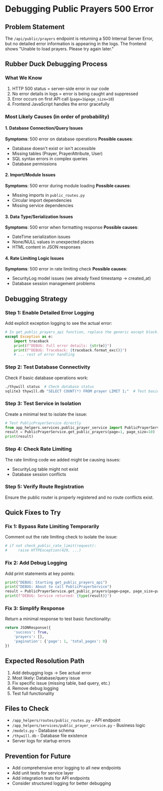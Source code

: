 # Debugging Public Prayers 500 Error

## Problem Statement
The `/api/public/prayers` endpoint is returning a 500 Internal Server Error, but no detailed error information is appearing in the logs. The frontend shows "Unable to load prayers. Please try again later."

## Rubber Duck Debugging Process

### What We Know
1. HTTP 500 status = server-side error in our code
2. No error details in logs = error is being caught and suppressed
3. Error occurs on first API call (`page=1&page_size=10`)
4. Frontend JavaScript handles the error gracefully

### Most Likely Causes (in order of probability)

#### 1. Database Connection/Query Issues
**Symptoms**: 500 error on database operations
**Possible causes**:
- Database doesn't exist or isn't accessible
- Missing tables (Prayer, PrayerAttribute, User)
- SQL syntax errors in complex queries
- Database permissions

#### 2. Import/Module Issues  
**Symptoms**: 500 error during module loading
**Possible causes**:
- Missing imports in `public_routes.py`
- Circular import dependencies
- Missing service dependencies

#### 3. Data Type/Serialization Issues
**Symptoms**: 500 error when formatting response
**Possible causes**:
- DateTime serialization issues
- None/NULL values in unexpected places
- HTML content in JSON responses

#### 4. Rate Limiting Logic Issues
**Symptoms**: 500 error in rate limiting check
**Possible causes**:
- SecurityLog model issues (we already fixed timestamp → created_at)
- Database session management problems

## Debugging Strategy

### Step 1: Enable Detailed Error Logging
Add explicit exception logging to see the actual error:

```python
# In get_public_prayers_api function, replace the generic except block:
except Exception as e:
    import traceback
    print(f"DEBUG: Full error details: {str(e)}")
    print(f"DEBUG: Traceback: {traceback.format_exc()}")
    # ... rest of error handling
```

### Step 2: Test Database Connectivity
Check if basic database operations work:
```bash
./thywill status  # Check database status
sqlite3 thywill.db "SELECT COUNT(*) FROM prayer LIMIT 1;"  # Test basic query
```

### Step 3: Test Service in Isolation
Create a minimal test to isolate the issue:
```python
# Test PublicPrayerService directly
from app_helpers.services.public_prayer_service import PublicPrayerService
result = PublicPrayerService.get_public_prayers(page=1, page_size=10)
print(result)
```

### Step 4: Check Rate Limiting
The rate limiting code we added might be causing issues:
- SecurityLog table might not exist
- Database session conflicts

### Step 5: Verify Route Registration
Ensure the public router is properly registered and no route conflicts exist.

## Quick Fixes to Try

### Fix 1: Bypass Rate Limiting Temporarily
Comment out the rate limiting check to isolate the issue:
```python
# if not check_public_rate_limit(request):
#     raise HTTPException(429, ...)
```

### Fix 2: Add Debug Logging
Add print statements at key points:
```python
print("DEBUG: Starting get_public_prayers_api")
print("DEBUG: About to call PublicPrayerService")
result = PublicPrayerService.get_public_prayers(page=page, page_size=page_size)
print(f"DEBUG: Service returned: {type(result)}")
```

### Fix 3: Simplify Response
Return a minimal response to test basic functionality:
```python
return JSONResponse({
    'success': True,
    'prayers': [],
    'pagination': {'page': 1, 'total_pages': 0}
})
```

## Expected Resolution Path
1. Add debugging logs → See actual error
2. Most likely: Database/query issue
3. Fix specific issue (missing table, bad query, etc.)
4. Remove debug logging
5. Test full functionality

## Files to Check
- `/app_helpers/routes/public_routes.py` - API endpoint
- `/app_helpers/services/public_prayer_service.py` - Business logic  
- `/models.py` - Database schema
- `/thywill.db` - Database file existence
- Server logs for startup errors

## Prevention for Future
- Add comprehensive error logging to all new endpoints
- Add unit tests for service layer
- Add integration tests for API endpoints
- Consider structured logging for better debugging